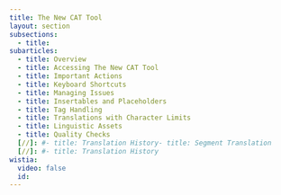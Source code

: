 ```yaml
---
title: The New CAT Tool
layout: section
subsections:
  - title:
subarticles:
  - title: Overview
  - title: Accessing The New CAT Tool
  - title: Important Actions
  - title: Keyboard Shortcuts
  - title: Managing Issues
  - title: Insertables and Placeholders
  - title: Tag Handling
  - title: Translations with Character Limits
  - title: Linguistic Assets
  - title: Quality Checks
  [//]: #- title: Translation History- title: Segment Translation
  [//]: #- title: Translation History
wistia:
  video: false
  id:
---
```



